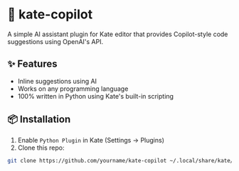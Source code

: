 # 🧠 kate-copilot

A simple AI assistant plugin for Kate editor that provides Copilot-style code suggestions using OpenAI's API.

## ✨ Features

- Inline suggestions using AI
- Works on any programming language
- 100% written in Python using Kate's built-in scripting

## 📦 Installation

1. Enable `Python Plugin` in Kate (Settings → Plugins)
2. Clone this repo:
```bash
git clone https://github.com/yourname/kate-copilot ~/.local/share/kate/pate/plugins/copilot

